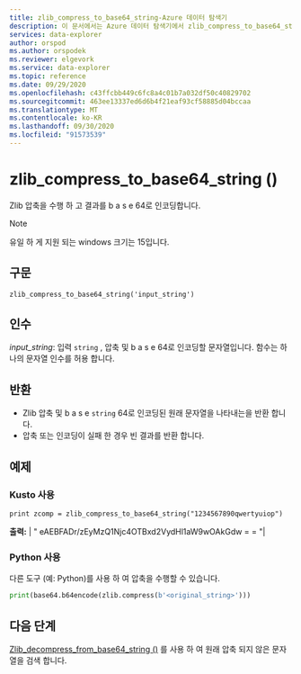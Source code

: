```yaml
---
title: zlib_compress_to_base64_string-Azure 데이터 탐색기
description: 이 문서에서는 Azure 데이터 탐색기에서 zlib_compress_to_base64_string () 명령을 설명 합니다.
services: data-explorer
author: orspod
ms.author: orspodek
ms.reviewer: elgevork
ms.service: data-explorer
ms.topic: reference
ms.date: 09/29/2020
ms.openlocfilehash: c43ffcbb449c6fc8a4c01b7a032df50c40829702
ms.sourcegitcommit: 463ee13337ed6d6b4f21eaf93cf58885d04bccaa
ms.translationtype: MT
ms.contentlocale: ko-KR
ms.lasthandoff: 09/30/2020
ms.locfileid: "91573539"
---
```

# <a name="zlib_compress_to_base64_string"></a>zlib_compress_to_base64_string ()

Zlib 압축을 수행 하 고 결과를 b a s e 64로 인코딩합니다.

> [!NOTE]
> 유일 하 게 지원 되는 windows 크기는 15입니다.

## <a name="syntax"></a>구문

`zlib_compress_to_base64_string('input_string')`

## <a name="arguments"></a>인수

*input_string*: 입력 `string` , 압축 및 b a s e 64로 인코딩할 문자열입니다. 함수는 하나의 문자열 인수를 허용 합니다.

## <a name="returns"></a>반환

* Zlib 압축 및 b a s e `string` 64로 인코딩된 원래 문자열을 나타내는을 반환 합니다. 
* 압축 또는 인코딩이 실패 한 경우 빈 결과를 반환 합니다.

## <a name="example"></a>예제

### <a name="using-kusto"></a>Kusto 사용

```kusto
print zcomp = zlib_compress_to_base64_string("1234567890qwertyuiop")
```

**출력:** | " eAEBFADr/zEyMzQ1Njc4OTBxd2VydHl1aW9wOAkGdw = = "|

### <a name="using-python"></a>Python 사용

다른 도구 (예: Python)를 사용 하 여 압축을 수행할 수 있습니다. 

```python
print(base64.b64encode(zlib.compress(b'<original_string>')))
```

## <a name="next-steps"></a>다음 단계

[Zlib_decompress_from_base64_string ()](zlib-base64-decompress.md) 를 사용 하 여 원래 압축 되지 않은 문자열을 검색 합니다.